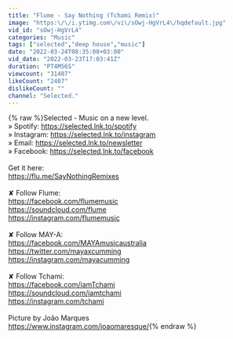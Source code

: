 ```yaml
---
title: "Flume - Say Nothing (Tchami Remix)"
image: "https:\/\/i.ytimg.com\/vi\/sOwj-HgVrL4\/hqdefault.jpg"
vid_id: "sOwj-HgVrL4"
categories: "Music"
tags: ["selected","deep house","music"]
date: "2022-03-24T08:35:08+03:00"
vid_date: "2022-03-23T17:03:41Z"
duration: "PT4M56S"
viewcount: "31487"
likeCount: "2407"
dislikeCount: ""
channel: "Selected."
---
```

{% raw %}Selected - Music on a new level.<br />» Spotify: <a rel="nofollow" target="blank" href="https://selected.lnk.to/spotify">https://selected.lnk.to/spotify</a><br />» Instagram: <a rel="nofollow" target="blank" href="https://selected.lnk.to/instagram">https://selected.lnk.to/instagram</a><br />» Email: <a rel="nofollow" target="blank" href="https://selected.lnk.to/newsletter">https://selected.lnk.to/newsletter</a><br />» Facebook: <a rel="nofollow" target="blank" href="https://selected.lnk.to/facebook">https://selected.lnk.to/facebook</a><br /><br />Get it here:<br /><a rel="nofollow" target="blank" href="https://flu.me/SayNothingRemixes">https://flu.me/SayNothingRemixes</a><br /><br />✘ Follow Flume: <br /><a rel="nofollow" target="blank" href="https://facebook.com/flumemusic">https://facebook.com/flumemusic</a><br /><a rel="nofollow" target="blank" href="https://soundcloud.com/flume">https://soundcloud.com/flume</a><br /><a rel="nofollow" target="blank" href="https://instagram.com/flumemusic">https://instagram.com/flumemusic</a><br /><br />✘ Follow MAY-A:<br /><a rel="nofollow" target="blank" href="https://facebook.com/MAYAmusicaustralia">https://facebook.com/MAYAmusicaustralia</a><br /><a rel="nofollow" target="blank" href="https://twitter.com/mayaxcumming">https://twitter.com/mayaxcumming</a><br /><a rel="nofollow" target="blank" href="https://instagram.com/mayacumming">https://instagram.com/mayacumming</a><br /><br />✘ Follow Tchami:<br /><a rel="nofollow" target="blank" href="https://facebook.com/iamTchami">https://facebook.com/iamTchami</a><br /><a rel="nofollow" target="blank" href="https://soundcloud.com/iamtchami">https://soundcloud.com/iamtchami</a><br /><a rel="nofollow" target="blank" href="https://instagram.com/tchami">https://instagram.com/tchami</a><br /><br />Picture by João Marques<br /><a rel="nofollow" target="blank" href="https://www.instagram.com/joaomaresque/">https://www.instagram.com/joaomaresque/</a>{% endraw %}
